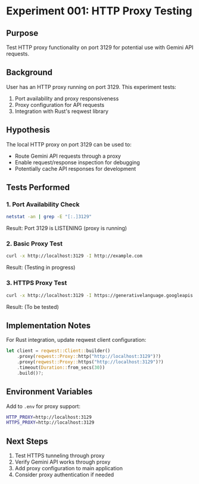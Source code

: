# Experiment 001: HTTP Proxy Testing

## Purpose
Test HTTP proxy functionality on port 3129 for potential use with Gemini API requests.

## Background
User has an HTTP proxy running on port 3129. This experiment tests:
1. Port availability and proxy responsiveness
2. Proxy configuration for API requests
3. Integration with Rust's reqwest library

## Hypothesis
The local HTTP proxy on port 3129 can be used to:
- Route Gemini API requests through a proxy
- Enable request/response inspection for debugging
- Potentially cache API responses for development

## Tests Performed

### 1. Port Availability Check
```bash
netstat -an | grep -E "[:.]3129"
```
Result: Port 3129 is LISTENING (proxy is running)

### 2. Basic Proxy Test
```bash
curl -x http://localhost:3129 -I http://example.com
```
Result: (Testing in progress)

### 3. HTTPS Proxy Test
```bash
curl -x http://localhost:3129 -I https://generativelanguage.googleapis.com
```
Result: (To be tested)

## Implementation Notes

For Rust integration, update reqwest client configuration:
```rust
let client = reqwest::Client::builder()
    .proxy(reqwest::Proxy::http("http://localhost:3129")?)
    .proxy(reqwest::Proxy::https("http://localhost:3129")?)
    .timeout(Duration::from_secs(30))
    .build()?;
```

## Environment Variables
Add to `.env` for proxy support:
```bash
HTTP_PROXY=http://localhost:3129
HTTPS_PROXY=http://localhost:3129
```

## Next Steps
1. Test HTTPS tunneling through proxy
2. Verify Gemini API works through proxy
3. Add proxy configuration to main application
4. Consider proxy authentication if needed